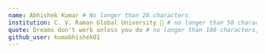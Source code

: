 ```yaml
---
name: Abhishek Kumar # No longer than 28 characters
institution: C. V. Raman Global University 🚩 # no longer than 58 characters
quote: Dreams don't work unless you do # no longer than 100 characters, avoid using quotes(") to guarantee the format remains the same.
github_user: kumabhishek01
---
```

